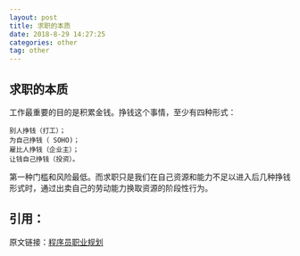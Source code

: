 ```yaml
---
layout: post
title: 求职的本质
date: 2018-8-29 14:27:25
categories: other
tag: other
---
```


求职的本质
-----------------------------------------------------------------
工作最重要的目的是积累金钱。挣钱这个事情，至少有四种形式：
```
别人挣钱（打工）；
为自己挣钱（ SOHO)；
雇比人挣钱（企业主）；
让钱自己挣钱（投资）。
```
第一种门槛和风险最低。而求职只是我们在自己资源和能力不足以进入后几种挣钱形式时，通过出卖自己的劳动能力换取资源的阶段性行为。


引用：
---
原文链接：[程序员职业规划](https://blog.csdn.net/adolph_yang/article/details/79007528)